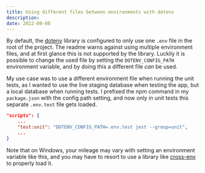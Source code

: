 ```yaml
---
title: Using different files between environments with dotenv
description: 
date: 2022-09-08
---
```


By default, the [dotenv](https://www.npmjs.com/package/dotenv) library is configured to only use one `.env` file in the root of the project. The readme warns against using multiple environment files, and at first glance this is not supported by the library. Luckily it is possible to change the used file by setting the `DOTENV_CONFIG_PATH` environment variable, and by doing this a different file _can_ be used.

My use case was to use a different environment file when running the unit tests, as I wanted to use the live staging database when testing the app, but a local database when running tests. I prefixed the npm command in my `package.json` with the config path setting, and now only in unit tests this separate `.env.test` file gets loaded.

```json
"scripts": {
    ...
    "test:unit": "DOTENV_CONFIG_PATH=.env.test jest --group=unit",
    ...
}
```

Note that on Windows, your mileage may vary with setting an environment variable like this, and you may have to resort to use a library like [cross-env](https://www.npmjs.com/package/cross-env) to properly load it.
